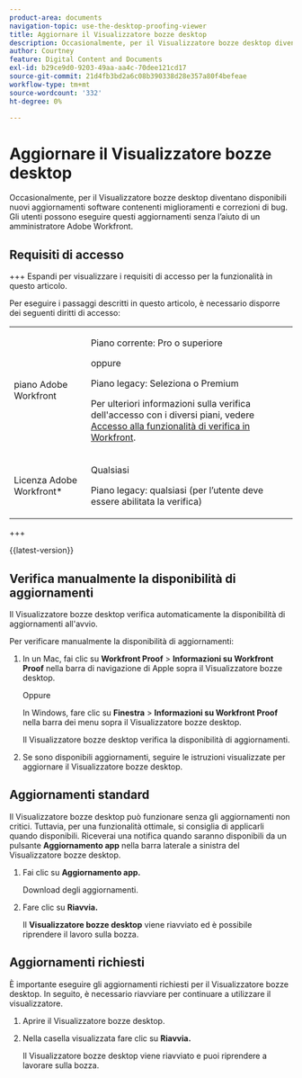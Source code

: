 ```yaml
---
product-area: documents
navigation-topic: use-the-desktop-proofing-viewer
title: Aggiornare il Visualizzatore bozze desktop
description: Occasionalmente, per il Visualizzatore bozze desktop diventano disponibili nuovi aggiornamenti software contenenti miglioramenti e correzioni di bug. Gli utenti possono eseguire questi aggiornamenti senza l’aiuto di un amministratore Adobe Workfront.
author: Courtney
feature: Digital Content and Documents
exl-id: b29ce9d0-9203-49aa-aa4c-70dee121cd17
source-git-commit: 21d4fb3bd2a6c08b390338d28e357a80f4befeae
workflow-type: tm+mt
source-wordcount: '332'
ht-degree: 0%

---
```


# Aggiornare il Visualizzatore bozze desktop

Occasionalmente, per il Visualizzatore bozze desktop diventano disponibili nuovi aggiornamenti software contenenti miglioramenti e correzioni di bug. Gli utenti possono eseguire questi aggiornamenti senza l’aiuto di un amministratore Adobe Workfront.

<!--
>[!IMPORTANT]
>
>Windows users must manually reinstall the Desktop Proofing Viewer to support Chrome version 91. After manually reinstalling, the Desktop Proofing Viewer upgrades to the latest version (2.0.15). Future updates to the Desktop Proofing Viewer will be automatic. For information in reinstalling, see [Install the Desktop Proofing Viewer](../../../review-and-approve-work/proofing/use-the-desktop-proofing-viewer/installing-desktop-proofing-viewer.md). -->

## Requisiti di accesso

+++ Espandi per visualizzare i requisiti di accesso per la funzionalità in questo articolo.

Per eseguire i passaggi descritti in questo articolo, è necessario disporre dei seguenti diritti di accesso:

<table style="table-layout:auto"> 
 <col> 
 <col> 
 <tbody> 
  <tr> 
   <td role="rowheader">piano Adobe Workfront</td> 
   <td> <p>Piano corrente: Pro o superiore</p> <p>oppure</p> <p>Piano legacy: Seleziona o Premium</p> <p>Per ulteriori informazioni sulla verifica dell'accesso con i diversi piani, vedere <a href="/help/quicksilver/administration-and-setup/manage-workfront/configure-proofing/access-to-proofing-functionality.md" class="MCXref xref">Accesso alla funzionalità di verifica in Workfront</a>.</p> </td> 
  </tr> 
  <tr> 
   <td role="rowheader">Licenza Adobe Workfront*</td> 
   <td> <p>Qualsiasi</p> <p>Piano legacy: qualsiasi (per l’utente deve essere abilitata la verifica)</p> </td> 
  </tr> 
 </tbody> 
</table>

+++

{{latest-version}}

## Verifica manualmente la disponibilità di aggiornamenti

Il Visualizzatore bozze desktop verifica automaticamente la disponibilità di aggiornamenti all&#39;avvio. 

Per verificare manualmente la disponibilità di aggiornamenti:

1. In un Mac, fai clic su **Workfront Proof** > **Informazioni su Workfront Proof** nella barra di navigazione di Apple sopra il Visualizzatore bozze desktop. 

   Oppure

   In Windows, fare clic su **Finestra** > **Informazioni su Workfront Proof** nella barra dei menu sopra il Visualizzatore bozze desktop.

   Il Visualizzatore bozze desktop verifica la disponibilità di aggiornamenti.

1. Se sono disponibili aggiornamenti, seguire le istruzioni visualizzate per aggiornare il Visualizzatore bozze desktop.

## Aggiornamenti standard

Il Visualizzatore bozze desktop può funzionare senza gli aggiornamenti non critici. Tuttavia, per una funzionalità ottimale, si consiglia di applicarli quando disponibili. Riceverai una notifica quando saranno disponibili da un pulsante **Aggiornamento app** nella barra laterale a sinistra del Visualizzatore bozze desktop.

1. Fai clic su **Aggiornamento app.**

   Download degli aggiornamenti.

1. Fare clic su **Riavvia.**

   Il **Visualizzatore bozze desktop** viene riavviato ed è possibile riprendere il lavoro sulla bozza.

## Aggiornamenti richiesti

È importante eseguire gli aggiornamenti richiesti per il Visualizzatore bozze desktop. In seguito, è necessario riavviare per continuare a utilizzare il visualizzatore.

1. Aprire il Visualizzatore bozze desktop.
1. Nella casella visualizzata fare clic su **Riavvia.**

   Il Visualizzatore bozze desktop viene riavviato e puoi riprendere a lavorare sulla bozza. 
